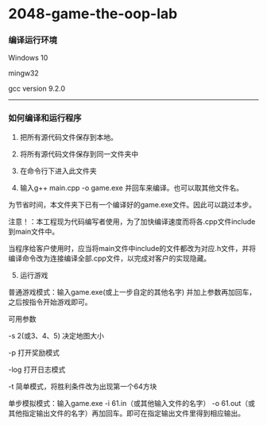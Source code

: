 # 2048-game-the-oop-lab

### 编译运行环境
Windows 10

mingw32

gcc version 9.2.0 

***

### 如何编译和运行程序

1. 把所有源代码文件保存到本地。

2. 将所有源代码文件保存到同一文件夹中

3. 在命令行下进入此文件夹

4. 输入g++ main.cpp -o game.exe 并回车来编译。也可以取其他文件名。

为节省时间，本文件夹下已有一个编译好的game.exe文件。因此可以跳过本步。

注意！：本工程现为代码编写者使用，为了加快编译速度而将各.cpp文件include到main文件中。

当程序给客户使用时，应当将main文件中include的文件都改为对应.h文件，并将编译命令改为连接编译全部.cpp文件，以完成对客户的实现隐藏。

5. 运行游戏

普通游戏模式：输入game.exe(或上一步自定的其他名字) 并加上参数再加回车，之后按指令开始游戏即可。

可用参数      

-s 2(或3、4、5)  决定地图大小

-p 打开奖励模式

-log 打开日志模式

-t 简单模式，将胜利条件改为出现第一个64方块

单步模拟模式：输入game.exe -i 61.in（或其他输入文件的名字） -o 61.out（或其他指定输出文件的名字）再加回车。即可在指定输出文件里得到相应输出。
